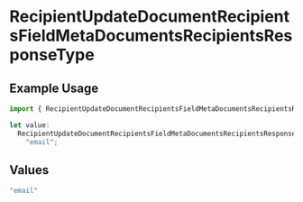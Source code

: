 # RecipientUpdateDocumentRecipientsFieldMetaDocumentsRecipientsResponseType

## Example Usage

```typescript
import { RecipientUpdateDocumentRecipientsFieldMetaDocumentsRecipientsResponseType } from "@documenso/sdk-typescript/models/operations";

let value:
  RecipientUpdateDocumentRecipientsFieldMetaDocumentsRecipientsResponseType =
    "email";
```

## Values

```typescript
"email"
```